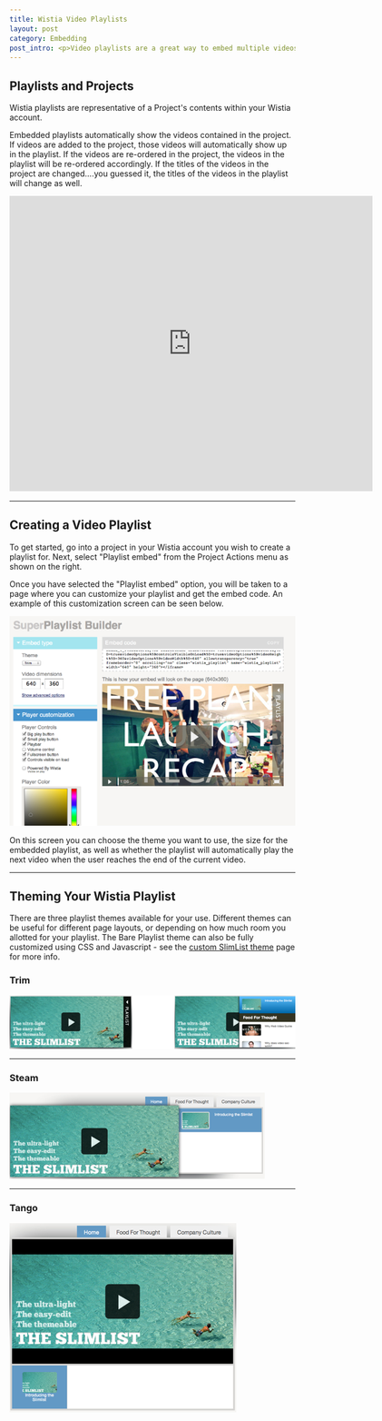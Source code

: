 ```yaml
---
title: Wistia Video Playlists
layout: post
category: Embedding
post_intro: <p>Video playlists are a great way to embed multiple videos on your website through a single embed.  Playlists allow you to update content in your playlist without messing with embed codes (even after embedding!).</p><p>They take up less real estate than separate video embeds, while being easier to navigate.  In short, they are a super cool and useful embed type.</p>
---
```


## Playlists and Projects

Wistia playlists are representative of a Project's contents within your Wistia account.

Embedded playlists automatically show the videos contained in the project.  If videos are added to the project, those videos will automatically show up in the playlist.  If the videos are re-ordered in the project, the videos in the playlist will be re-ordered accordingly.  If the titles of the videos in the project are changed....you guessed it, the titles of the videos in the playlist will change as well.

<div class="video_embed">
<iframe src="http://fast.wistia.com/embed/playlists/1d35830d05?media_0_0%5BautoPlay%5D=false&theme=tango&version=v1&videoOptions%5BautoPlay%5D=true&videoOptions%5BcontrolsVisibleOnLoad%5D=true&videoOptions%5BvideoHeight%5D=360&videoOptions%5BvideoWidth%5D=640" allowtransparency="true" frameborder="0" scrolling="no" class="wistia_playlist" name="wistia_playlist" width="640" height="520"></iframe>
</div>

---

## Creating a Video Playlist

To get started, go into a project in your Wistia account you wish to create a playlist for.  Next, select "Playlist embed" from the Project Actions menu as shown on the right.

Once you have selected the "Playlist embed" option, you will be taken to a page where you can customize your playlist and get the embed code.  An example of this customization screen can be seen below.

<div class="post_image center"><img src="/images/playlist_customization.png" alt="playlist_customization" /></div>

On this screen you can choose the theme you want to use, the size for the embedded playlist, as well as whether the playlist will automatically play the next video when the user reaches the end of the current video.

----

## Theming Your Wistia Playlist

There are three playlist themes available for your use. Different themes can be useful for different page layouts, or depending on how much room you allotted for your playlist. The Bare Playlist theme can also be fully customized using CSS and Javascript - see the [custom SlimList theme](/howto_build_slimlist_themes.html) page for more info.

### Trim
<div class="post_image center"><img src="/images/trim3.png" alt="trim3" /></div>

----

### Steam
<div class="post_image center"><img src="/images/steam.png" alt="steam" /></div>

----

### Tango
<div class="post_image center"><img src="/images/tango.png" alt="tango" /></div>
